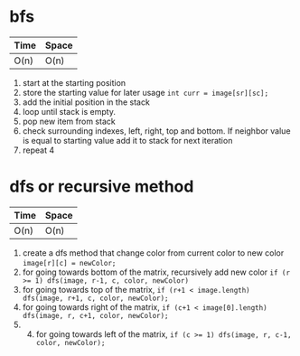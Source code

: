 # bfs

 
Time  | Space
----- | ------
O(n) | O(n)

 
1. start at the starting position
2. store the starting value for later usage `int curr = image[sr][sc];`
3. add the initial position in the stack
4. loop until stack is empty.
5. pop new item from stack
4. check surrounding indexes, left, right, top and bottom. If neighbor value is equal to starting value add it to stack for next iteration
5. repeat 4



 # dfs or recursive method

 
Time  | Space
----- | ------
O(n) | O(n)
 

1. create a dfs method that change color from current color to new color `image[r][c] = newColor;`
2. for going towards bottom of the matrix, recursively add new color `if (r >= 1) dfs(image, r-1, c, color, newColor)`
3. for going towards top of the matrix, `if (r+1 < image.length) dfs(image, r+1, c, color, newColor);`
4. for going towards right of the matrix, `if (c+1 < image[0].length) dfs(image, r, c+1, color, newColor);`
5. 4. for going towards left of the matrix, `if (c >= 1) dfs(image, r, c-1, color, newColor);`